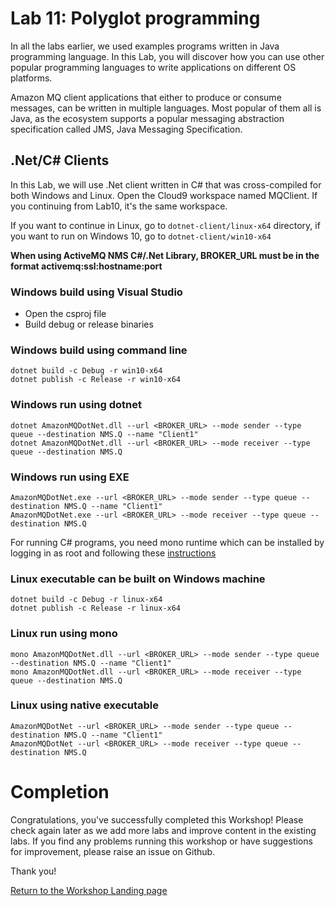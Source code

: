 # Lab 11: Polyglot programming

In all the labs earlier, we used examples programs written in Java programming language. In this Lab, you will discover how you can use other popular programming languages to write applications on different OS platforms.

Amazon MQ client applications that either to produce or consume messages, can be written in multiple languages. Most popular of them all is Java, as the ecosystem supports a popular messaging abstraction specification called JMS, Java Messaging Specification.

## .Net/C# Clients

In this Lab, we will use .Net client written in C# that was cross-compiled for both Windows and Linux. Open the Cloud9 workspace named MQClient. If you continuing from Lab10, it's the same workspace.

If you want to continue in Linux, go to ```dotnet-client/linux-x64``` directory, if you want to run on Windows 10, go to ```dotnet-client/win10-x64```

**When using ActiveMQ NMS C#/.Net Library, BROKER_URL must be in the format activemq:ssl:hostname:port**

### Windows build using Visual Studio 
  - Open the csproj file 
  - Build debug or release binaries

### Windows build using command line 

```
dotnet build -c Debug -r win10-x64
dotnet publish -c Release -r win10-x64
```

### Windows run using dotnet

```
dotnet AmazonMQDotNet.dll --url <BROKER_URL> --mode sender --type queue --destination NMS.Q --name "Client1"
dotnet AmazonMQDotNet.dll --url <BROKER_URL> --mode receiver --type queue --destination NMS.Q 
```

### Windows run using EXE 

```
AmazonMQDotNet.exe --url <BROKER_URL> --mode sender --type queue --destination NMS.Q --name "Client1"
AmazonMQDotNet.exe --url <BROKER_URL> --mode receiver --type queue --destination NMS.Q 
```

For running C# programs, you need mono runtime which can be installed by logging in as root and following these [instructions](https://www.mono-project.com/download/stable/#download-lin-centos)

### Linux executable can be built on Windows machine

```
dotnet build -c Debug -r linux-x64
dotnet publish -c Release -r linux-x64
```

### Linux run using mono 

```
mono AmazonMQDotNet.dll --url <BROKER_URL> --mode sender --type queue --destination NMS.Q --name "Client1"
mono AmazonMQDotNet.dll --url <BROKER_URL> --mode receiver --type queue --destination NMS.Q 
```

### Linux using native executable 

```
AmazonMQDotNet --url <BROKER_URL> --mode sender --type queue --destination NMS.Q --name "Client1"
AmazonMQDotNet --url <BROKER_URL> --mode receiver --type queue --destination NMS.Q 
```

# Completion

Congratulations, you've successfully completed this Workshop! Please check again later as we add more labs and improve content in the existing labs. If you find any problems running this workshop or have suggestions for improvement, please raise an issue on Github.

Thank you!

[Return to the Workshop Landing page](/README.md)



